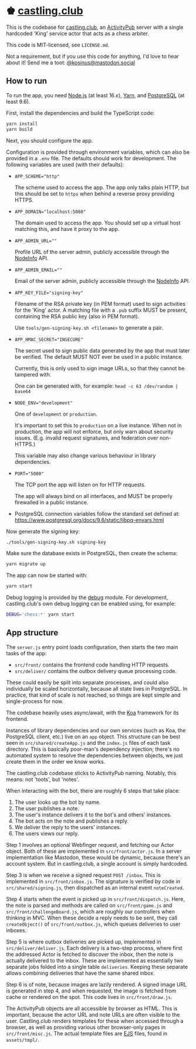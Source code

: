 # ♚ [castling.club]

This is the codebase for [castling.club], an [ActivityPub] server with a single
hardcoded 'King' service actor that acts as a chess arbiter.

This code is MIT-licensed, see `LICENSE.md`.

Not a requirement, but if you use this code for anything, I'd love to hear about
it! Send me a toot: [@kosinus@mastodon.social]

## How to run

To run the app, you need [Node.js] (at least 16.x), [Yarn], and [PostgreSQL] (at
least 9.6).

First, install the dependencies and build the TypeScript code:

```sh
yarn install
yarn build
```

Next, you should configure the app.

Configuration is provided through environment variables, which can also be
provided in a `.env` file. The defaults should work for development. The
following variables are used (with their defaults):

- `APP_SCHEME="http"`

  The scheme used to access the app. The app only talks plain HTTP, but this
  should be set to `https` when behind a reverse proxy providing HTTPS.

- `APP_DOMAIN="localhost:5080"`

  The domain used to access the app. You should set up a virtual host matching
  this, and have it proxy to the app.

- `APP_ADMIN_URL=""`

  Profile URL of the server admin, publicly accessible through the [NodeInfo]
  API.

- `APP_ADMIN_EMAIL=""`

  Email of the server admin, publicly accessible through the [NodeInfo] API.

- `APP_KEY_FILE="signing-key"`

  Filename of the RSA private key (in PEM format) used to sign activities for
  the 'King' actor. A matching file with a `.pub` suffix MUST be present,
  containing the RSA public key (also in PEM format).

  Use `tools/gen-signing-key.sh <filename>` to generate a pair.

- `APP_HMAC_SECRET="INSECURE"`

  The secret used to sign public data generated by the app that must later be
  verified. The default MUST NOT ever be used in a public instance.

  Currently, this is only used to sign image URLs, so that they cannot be
  tampered with.

  One can be generated with, for example: `head -c 63 /dev/random | base64`

- `NODE_ENV="development"`

  One of `development` or `production`.

  It's important to set this to `production` on a live instance. When not in
  production, the app will not enforce, but only warn about security issues.
  (E.g. invalid request signatures, and federation over non-HTTPS.)

  This variable may also change various behaviour in library dependencies.

- `PORT="5080"`

  The TCP port the app will listen on for HTTP requests.

  The app will always bind on all interfaces, and MUST be properly firewalled in
  a public instance.

- PostgreSQL connection variables follow the standard set defined at:
  https://www.postgresql.org/docs/9.6/static/libpq-envars.html

Now generate the signing key:

```sh
./tools/gen-signing-key.sh signing-key
```

Make sure the database exists in PostgreSQL, then create the schema:

```sh
yarn migrate up
```

The app can now be started with:

```sh
yarn start
```

Debug logging is provided by the [debug] module. For development,
castling.club's own debug logging can be enabled using, for example:

```sh
DEBUG='chess:*' yarn start
```

## App structure

The `server.js` entry point loads configuration, then starts the two main tasks
of the app:

- `src/front/` contains the frontend code handling HTTP requests.
- `src/deliver/` contains the outbox delivery queue processing code.

These could easily be split into separate processes, and could also individually
be scaled horizontally, because all state lives in PostgreSQL. In practice,
that kind of scale is not reached, so things are kept simple and single-process
for now.

The codebase heavily uses async/await, with the [Koa] framework for its
frontend.

Instances of library dependencies and our own services (such as Koa, the
PostgreSQL client, etc.) live on an `app` object. This structure can be best
seen in `src/shared/createApp.js` and the `index.js` files of each task
directory. This is basically poor-man's dependency injection; there's no
automated system to resolve the dependencies between objects, we just create
them in the order we know works.

The castling.club codebase sticks to ActivityPub naming. Notably, this means:
not 'toots', but 'notes'.

When interacting with the bot, there are roughly 6 steps that take place:

1. The user looks up the bot by name.
2. The user publishes a note.
3. The user's instance delivers it to the bot's and others' instances.
4. The bot acts on the note and publishes a reply.
5. We deliver the reply to the users' instances.
6. The users views our reply.

Step 1 involves an optional Webfinger request, and fetching our Actor object.
Both of these are implemented in `src/front/actor.js`. In a server
implementation like Mastodon, these would be dynamic, because there's an account
system. But in castling.club, a single account is simply hardcoded.

Step 3 is when we receive a signed request `POST /inbox`. This is implemented in
`src/front/inbox.js`. The signature is verified by code in
`src/shared/signing.js`, then dispatched as an internal event `noteCreated`.

Step 4 starts when the event is picked up in `src/front/dispatch.js`. Here, the
note is parsed and methods are called on `src/front/game.js` and
`src/front/challengeBoard.js`, which are roughly our controllers when thinking
in MVC. When these decide a reply needs to be sent, they call `createObject()`
of `src/front/outbox.js`, which queues deliveries to user inboxes.

Step 5 is where outbox deliveries are picked up, implemented in
`src/deliver/deliver.js`. Each delivery is a two-step process, where first the
addressed Actor is fetched to discover the inbox, then the note is actually
delivered to the inbox. These are implemented as essentially two separate jobs
folded into a single table `deliveries`. Keeping these separate allows combining
deliveries that have the same shared inbox.

Step 6 is of note, because images are lazily rendered. A signed image URL is
generated in step 4, and when requested, the image is fetched from cache or
rendered on the spot. This code lives in `src/front/draw.js`.

The ActivityPub objects are all accessible by browser as HTML. This is
important, because the actor URL and note URLs are often visible to the user.
Castling.club renders templates for these when accessed through a browser, as
well as providing various other browser-only pages in `src/front/misc.js`. The
actual template files are [EJS] files, found in `assets/tmpl/`.

[castling.club]: https://castling.club/
[activitypub]: https://activitypub.rocks/
[@kosinus@mastodon.social]: https://mastodon.social/@kosinus
[node.js]: https://nodejs.org/
[yarn]: https://yarnpkg.com/
[postgresql]: https://www.postgresql.org/
[yarn]: https://yarnpkg.com/
[nodeinfo]: https://nodeinfo.diaspora.software/
[debug]: https://github.com/visionmedia/debug#readme
[mastodon patch]: ./tools/ext/mastodon-plain-http.patch
[pleroma patch]: ./tools/ext/pleroma-plain-http.patch
[koa]: https://koajs.com/
[ejs]: https://ejs.co/
